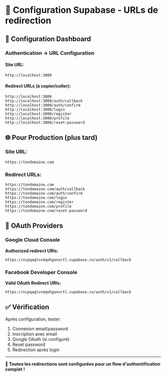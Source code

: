 # 🔧 Configuration Supabase - URLs de redirection

## 📍 Configuration Dashboard

### Authentication → URL Configuration

#### Site URL:
```
http://localhost:3000
```

#### Redirect URLs (à copier/coller):
```
http://localhost:3000
http://localhost:3000/auth/callback
http://localhost:3000/auth/confirm
http://localhost:3000/login
http://localhost:3000/register
http://localhost:3000/profile
http://localhost:3000/reset-password
```

## 🌐 Pour Production (plus tard)

### Site URL:
```
https://tondomaine.com
```

### Redirect URLs:
```
https://tondomaine.com
https://tondomaine.com/auth/callback
https://tondomaine.com/auth/confirm
https://tondomaine.com/login
https://tondomaine.com/register
https://tondomaine.com/profile
https://tondomaine.com/reset-password
```

## 🔐 OAuth Providers

### Google Cloud Console
**Authorized redirect URIs:**
```
https://ncpqaqtvcmqohganurtl.supabase.co/auth/v1/callback
```

### Facebook Developer Console
**Valid OAuth Redirect URIs:**
```
https://ncpqaqtvcmqohganurtl.supabase.co/auth/v1/callback
```

## ✅ Vérification

Après configuration, tester:
1. Connexion email/password
2. Inscription avec email
3. Google OAuth (si configuré)
4. Reset password
5. Redirection après login

---

**🎯 Toutes les redirections sont configurées pour un flow d'authentification complet !**
